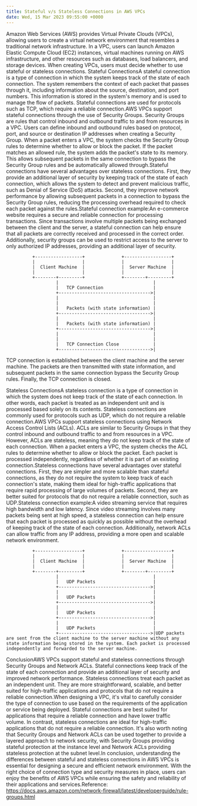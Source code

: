 ```yaml
---
title: Stateful v/s Stateless Connections in AWS VPCs
date: Wed, 15 Mar 2023 09:55:00 +0000
---
```

Amazon Web Services (AWS) provides Virtual Private Clouds (VPCs), allowing users to create a virtual network environment that resembles a traditional network infrastructure. In a VPC, users can launch Amazon Elastic Compute Cloud (EC2) instances, virtual machines running on AWS infrastructure, and other resources such as databases, load balancers, and storage devices. When creating VPCs, users must decide whether to use stateful or stateless connections. Stateful ConnectionsA stateful connection is a type of connection in which the system keeps track of the state of each connection. The system remembers the context of each packet that passes through it, including information about the source, destination, and port numbers. This information is stored in the system's memory and is used to manage the flow of packets. Stateful connections are used for protocols such as TCP, which require a reliable connection.AWS VPCs support stateful connections through the use of Security Groups. Security Groups are rules that control inbound and outbound traffic to and from resources in a VPC. Users can define inbound and outbound rules based on protocol, port, and source or destination IP addresses when creating a Security Group. When a packet enters a VPC, the system checks the Security Group rules to determine whether to allow or block the packet. If the packet matches an allowed rule, the system adds the packet's state to its memory. This allows subsequent packets in the same connection to bypass the Security Group rules and be automatically allowed through.Stateful connections have several advantages over stateless connections. First, they provide an additional layer of security by keeping track of the state of each connection, which allows the system to detect and prevent malicious traffic, such as Denial of Service (DoS) attacks. Second, they improve network performance by allowing subsequent packets in a connection to bypass the Security Group rules, reducing the processing overhead required to check each packet against the rules.Stateful connection example:An e-commerce website requires a secure and reliable connection for processing transactions. Since transactions involve multiple packets being exchanged between the client and the server, a stateful connection can help ensure that all packets are correctly received and processed in the correct order. Additionally, security groups can be used to restrict access to the server to only authorized IP addresses, providing an additional layer of security.

              +------------------+              +------------------+
              |                  |              |                  |
              |  Client Machine  |              |  Server Machine  |
              |                  |              |                  |
              +--------+---------+              +--------+---------+
                       |                                    |
                       |   TCP Connection                   |
                       +----------------------------------->|
                       |                                    |
                       |                                    |
                       |   Packets (with state information) |
                       +----------------------------------->|
                       |                                    |
                       |   Packets (with state information) |
                       +----------------------------------->|
                       |                                    |
                       |                                    |
                       |   TCP Connection Close             |
                       +----------------------------------->|

TCP connection is established between the client machine and the server machine. The packets are then transmitted with state information, and subsequent packets in the same connection bypass the Security Group rules. Finally, the TCP connection is closed.

Stateless ConnectionsA stateless connection is a type of connection in which the system does not keep track of the state of each connection. In other words, each packet is treated as an independent unit and is processed based solely on its contents. Stateless connections are commonly used for protocols such as UDP, which do not require a reliable connection.AWS VPCs support stateless connections using Network Access Control Lists (ACLs). ACLs are similar to Security Groups in that they control inbound and outbound traffic to and from resources in a VPC. However, ACLs are stateless, meaning they do not keep track of the state of each connection. When a packet enters a VPC, the system checks the ACL rules to determine whether to allow or block the packet. Each packet is processed independently, regardless of whether it is part of an existing connection.Stateless connections have several advantages over stateful connections. First, they are simpler and more scalable than stateful connections, as they do not require the system to keep track of each connection's state, making them ideal for high-traffic applications that require rapid processing of large volumes of packets. Second, they are better suited for protocols that do not require a reliable connection, such as UDP.Stateless connection example:A video streaming service that requires high bandwidth and low latency. Since video streaming involves many packets being sent at high speed, a stateless connection can help ensure that each packet is processed as quickly as possible without the overhead of keeping track of the state of each connection. Additionally, network ACLs can allow traffic from any IP address, providing a more open and scalable network environment.

              +------------------+              +------------------+
              |                  |              |                  |
              |  Client Machine  |              |  Server Machine  |
              |                  |              |                  |
              +--------+---------+              +--------+---------+
                       |                                    |
                       |   UDP Packets                      |
                       +----------------------------------->|
                       |                                    |
                       |   UDP Packets                      |
                       +----------------------------------->|
                       |                                    |
                       |   UDP Packets                      |
                       +----------------------------------->|
                       |                                    |
                       |   UDP Packets                      |
                       +----------------------------------->|UDP packets are sent from the client machine to the server machine without any state information being stored in the system. Each packet is processed independently and forwarded to the server machine.

ConclusionAWS VPCs support stateful and stateless connections through Security Groups and Network ACLs. Stateful connections keep track of the state of each connection and provide an additional layer of security and improved network performance. Stateless connections treat each packet as an independent unit. They are more straightforward, scalable, and better suited for high-traffic applications and protocols that do not require a reliable connection.When designing a VPC, it's vital to carefully consider the type of connection to use based on the requirements of the application or service being deployed. Stateful connections are best suited for applications that require a reliable connection and have lower traffic volume. In contrast, stateless connections are ideal for high-traffic applications that do not require a reliable connection. It's also worth noting that Security Groups and Network ACLs can be used together to provide a layered approach to network security, with Security Groups providing stateful protection at the instance level and Network ACLs providing stateless protection at the subnet level.In conclusion, understanding the differences between stateful and stateless connections in AWS VPCs is essential for designing a secure and efficient network environment. With the right choice of connection type and security measures in place, users can enjoy the benefits of AWS VPCs while ensuring the safety and reliability of their applications and services.Reference: https://docs.aws.amazon.com/network-firewall/latest/developerguide/rule-groups.html